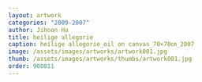 ```yaml
---
layout: artwork
categories: "2009-2007"
author: Jihoon Ha
title: heilige allegorie
caption: heilige allegorie_oil on canvas_70×70㎝_2007
image: /assets/images/artworks/artwork001.jpg
thumb: /assets/images/artworks/thumbs/artwork001.jpg
order: 908011
---
```

